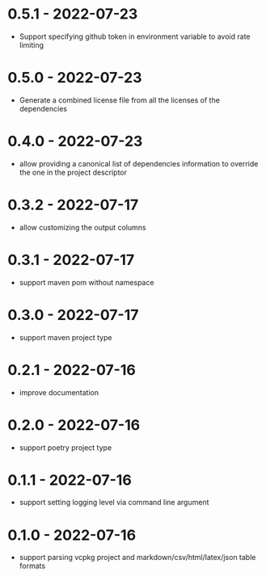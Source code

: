 # 0.5.1 - 2022-07-23
* Support specifying github token in environment variable to avoid rate limiting
# 0.5.0 - 2022-07-23
* Generate a combined license file from all the licenses of the dependencies
# 0.4.0 - 2022-07-23
* allow providing a canonical list of dependencies information to override the one in the project descriptor
# 0.3.2 - 2022-07-17
* allow customizing the output columns
# 0.3.1 - 2022-07-17
* support maven pom without namespace
# 0.3.0 - 2022-07-17
* support maven project type
# 0.2.1 - 2022-07-16
* improve documentation
# 0.2.0 - 2022-07-16
* support poetry project type
# 0.1.1 - 2022-07-16
* support setting logging level via command line argument
# 0.1.0 - 2022-07-16
* support parsing vcpkg project and markdown/csv/html/latex/json table formats
